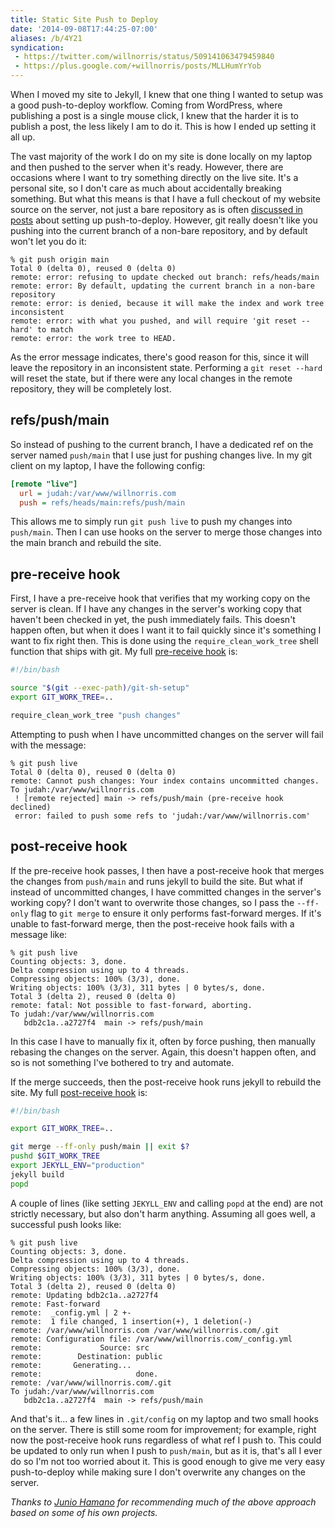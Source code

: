 ```yaml
---
title: Static Site Push to Deploy
date: '2014-09-08T17:44:25-07:00'
aliases: /b/4Y21
syndication:
 - https://twitter.com/willnorris/status/509141063479459840
 - https://plus.google.com/+willnorris/posts/MLLHumYrYob
---
```

When I moved my site to Jekyll, I knew that one thing I wanted to setup was a good push-to-deploy
workflow.  Coming from WordPress, where publishing a post is a single mouse click, I knew that the
harder it is to publish a post, the less likely I am to do it.  This is how I ended up setting it
all up.

The vast majority of the work I do on my site is done locally on my laptop and then pushed to the
server when it's ready.  However, there are occasions where I want to try something directly on the
live site.  It's a personal site, so I don't care as much about accidentally breaking something.
But what this means is that I have a full checkout of my website source on the server, not just a
bare repository as is often [discussed in posts][search] about setting up push-to-deploy.  However, 
git really doesn't like you pushing into the current branch of a non-bare repository, and by default
won't let you do it:

```
% git push origin main
Total 0 (delta 0), reused 0 (delta 0)
remote: error: refusing to update checked out branch: refs/heads/main
remote: error: By default, updating the current branch in a non-bare repository
remote: error: is denied, because it will make the index and work tree inconsistent
remote: error: with what you pushed, and will require 'git reset --hard' to match
remote: error: the work tree to HEAD.
```

As the error message indicates, there's good reason for this, since it will leave the repository in
an inconsistent state.  Performing a `git reset --hard` will reset the state, but if there were any
local changes in the remote repository, they will be completely lost.

## refs/push/main ##

So instead of pushing to the current branch, I have a dedicated ref on the server named
`push/main` that I use just for pushing changes live.  In my git client on my laptop, I have the
following config:

``` ini
[remote "live"]
  url = judah:/var/www/willnorris.com
  push = refs/heads/main:refs/push/main
```

This allows me to simply run `git push live` to push my changes into `push/main`.  Then I can use
hooks on the server to merge those changes into the main branch and rebuild the site.

## pre-receive hook ##

First, I have a pre-receive hook that verifies that my working copy on the server is clean.  If I
have any changes in the server's working copy that haven't been checked in yet, the push immediately
fails.  This doesn't happen often, but when it does I want it to fail quickly since it's something I
want to fix right then.  This is done using the `require_clean_work_tree` shell function that ships
with git.  My full [pre-receive hook][] is:

``` bash
#!/bin/bash

source "$(git --exec-path)/git-sh-setup"
export GIT_WORK_TREE=..

require_clean_work_tree "push changes"
```

Attempting to push when I have uncommitted changes on the server will fail with the message:

```
% git push live
Total 0 (delta 0), reused 0 (delta 0)
remote: Cannot push changes: Your index contains uncommitted changes.
To judah:/var/www/willnorris.com
 ! [remote rejected] main -> refs/push/main (pre-receive hook declined)
 error: failed to push some refs to 'judah:/var/www/willnorris.com'
```

## post-receive hook ##

If the pre-receive hook passes, I then have a post-receive hook that merges the changes from
`push/main` and runs jekyll to build the site.  But what if instead of uncommitted changes, I have
committed changes in the server's working copy?  I don't want to overwrite those changes, so I pass
the `--ff-only` flag to `git merge` to ensure it only performs fast-forward merges.  If it's unable
to fast-forward merge, then the post-receive hook fails with a message like:

```
% git push live
Counting objects: 3, done.
Delta compression using up to 4 threads.
Compressing objects: 100% (3/3), done.
Writing objects: 100% (3/3), 311 bytes | 0 bytes/s, done.
Total 3 (delta 2), reused 0 (delta 0)
remote: fatal: Not possible to fast-forward, aborting.
To judah:/var/www/willnorris.com
   bdb2c1a..a2727f4  main -> refs/push/main
```

In this case I have to manually fix it, often by force pushing, then manually rebasing the changes
on the server.  Again, this doesn't happen often, and so is not something I've bothered to try and
automate.

If the merge succeeds, then the post-receive hook runs jekyll to rebuild the site.  My full
[post-receive hook][] is:

``` bash
#!/bin/bash

export GIT_WORK_TREE=..

git merge --ff-only push/main || exit $?
pushd $GIT_WORK_TREE
export JEKYLL_ENV="production"
jekyll build
popd
```

A couple of lines (like setting `JEKYLL_ENV` and calling `popd` at the end) are not strictly
necessary, but also don't harm anything.  Assuming all goes well, a successful push looks like:

```
% git push live
Counting objects: 3, done.
Delta compression using up to 4 threads.
Compressing objects: 100% (3/3), done.
Writing objects: 100% (3/3), 311 bytes | 0 bytes/s, done.
Total 3 (delta 2), reused 0 (delta 0)
remote: Updating bdb2c1a..a2727f4
remote: Fast-forward
remote:  _config.yml | 2 +-
remote:  1 file changed, 1 insertion(+), 1 deletion(-)
remote: /var/www/willnorris.com /var/www/willnorris.com/.git
remote: Configuration file: /var/www/willnorris.com/_config.yml
remote:             Source: src
remote:        Destination: public
remote:       Generating...
remote:                     done.
remote: /var/www/willnorris.com/.git
To judah:/var/www/willnorris.com
   bdb2c1a..a2727f4  main -> refs/push/main
```

And that's it... a few lines in `.git/config` on my laptop and two small hooks on the server.  There
is still some room for improvement; for example, right now the post-receive hook runs regardless of
what ref I push to.  This could be updated to only run when I push to `push/main`, but as it is,
that's all I ever do so I'm not too worried about it.  This is good enough to give me very easy
push-to-deploy while making sure I don't overwrite any changes on the server.

_Thanks to [Junio Hamano][] for recommending much of the above approach based on some of his own
projects._

[search]: https://www.google.com/search?q=jekyll+push+to+deploy
[Jekyll docs]: http://jekyllrb.com/docs/deployment-methods/#git-post-receive-hook
[site repository]: https://github.com/willnorris/willnorris.com
[pre-receive hook]: https://github.com/willnorris/willnorris.com/blob/main/tools/pre-receive
[post-receive hook]: https://github.com/willnorris/willnorris.com/blob/main/tools/post-receive
[Junio Hamano]: http://git-blame.blogspot.com/
